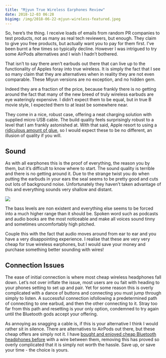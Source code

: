 ```yaml
---
title: "Mjyun True Wireless Earphones Review"
date: 2018-12-03 06:28
bigimg: /img/2018-06-22-mjyun-wireless-featured.jpeg
---
```

So, here’s the thing. I receive loads of emails from random PR companies to test products, not as many as real tech reviewers, but enough. They claim to give you free products, but actually want you to pay for them first. I’ve been burnt a few times so typically decline. However I was intrigued to try some AirPods alternatives and I wish I hadn’t bothered.

That isn’t to say there aren’t earbuds out there that can live up to the functionality of Apples foray into true wireless. It is simply the fact that I see so many claim that they are alternatives when in reality they are not even comparable. These Miyun versions are no exception, and no hidden gem. 

Indeed they are a fraction of the price, because frankly there is no getting around the fact that many of the new breed of truly wireless earbuds are eye wateringly expensive. I didn’t expect them to be equal, but in true B movie style, I expected them to at least be somewhere near.

They come in a nice, robust case, offering a neat charging solution with supplied micro USB cable. The build quality feels surprisingly robust to a level that I am frankly astonished at. With that said, Apple resort to using a [ridiculous amount of glue](https://www.ifixit.com/Device/AirPods), so I would expect these to be no different, an illusion of quality if you will. 

## Sound
As with all earphones this is the proof of everything, the reason you by them, but it’s difficult to know where to start. The sound quality is terrible and there is no getting around it. Due to the strange twist you do when putting the earbuds in your ears the seal seems to be pretty good and cuts out lots of background noise. Unfortunately they haven’t taken advantage of this and everything sounds very shallow and distant. 

![](https://gr36.com/img/2018-06-22-mjyun-wireless-blackberry.jpeg)

The bass levels are non existent and everything else seems to be forced into a much higher range than it should be. Spoken word such as podcasts and audio books are the most noticeable and make all voices sound tinny and sometimes uncomfortably high pitched. 

Couple this with the fact that audio moves around from ear to ear and you have a very disappointing experience. I realise that these are very very cheap for true wireless earphones, but I would save your money and purchase something better sounding with wires!

## Connection Issues
The ease of initial connection is where most cheap wireless headphones fall down. Let’s not over inflate the issue, most users are ou fait with heading to your phones setting to set up and pair. Yet for some reason this is overly complicated with a dance of buttons and connecting you must jump through simply to listen. A successful connection isfollowing a predetermined path of connecting to one earbud, and then the other connecting to it. Stray too far from this path and resetting is your only option, condemned to try again until the Bluetooth gods accept your offering. 

As annoying as snagging a cable is, if this is your alternative I think I would rather sit in silence. There are alternatives to AirPods out there, but these cheap offers are simply not it. I have [bought and enjoyed cheap Bluetooth headphones before](https://www.coolsmartphone.com/2016/10/17/aukey-wireless-enough-going/) with a wire between them, removing this has proved so overly complicated that it is simply not worth the hassle. Save up, or save your time - the choice is yours. 